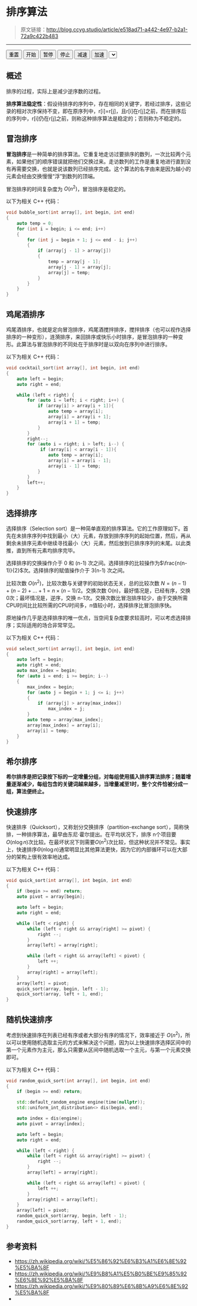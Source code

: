 # 排序算法

[annotation]: <id> (e518ad71-a442-4e97-b2a1-72a9c422b483)
[annotation]: <status> (public)
[annotation]: <create_time> (2019-04-25 15:49:36)
[annotation]: <category> (计算机科学)
[annotation]: <tags> (数据结构)
[annotation]: <comments> (true)


> 原文链接：<http://blog.ccyg.studio/article/e518ad71-a442-4e97-b2a1-72a9c422b483>

---

<div class="ui segments">
    <div class="ui segment" id="content">
    </div>
    <div class='ui segment'>
        <button class='ui primary reset button'>重置</button>
        <button class='ui green start button'>开始</button>
        <button class='ui yellow pause button'>暂停</button>
        <button class='ui red stop button'>停止</button>
        <button class='ui teal speed down button'>减速</button>
        <button class='ui pink speed up button'>加速</button>
        <select class="ui sort dropdown" id="sort_type">
        </select>
    </div>
</div>

<div>
    <script src="https://cdn.jsdelivr.net/npm/jquery@3.4.0/dist/jquery.min.js"></script>
    <script src="https://cdn.jsdelivr.net/npm/p5@0.8.0/lib/p5.min.js"></script>
    <script src="sort.js"></script>
</div>

## 概述
排序的过程，实际上是减少逆序数的过程。

**排序算法稳定性**：假设待排序的序列中，存在相同的关键字，若经过排序，这些记录的相对次序保持不变，即在原序列中，r[i]=r[j]，且r[i]在r[j]之前，而在排序后的序列中，r[i]仍在r[j]之前，则称这种排序算法是稳定的；否则称为不稳定的。

## 冒泡排序


**冒泡排序**是一种简单的排序算法。它重复地走访过要排序的数列，一次比较两个元素，如果他们的顺序错误就把他们交换过来。走访数列的工作是重复地进行直到没有再需要交换，也就是说该数列已经排序完成。这个算法的名字由来是因为越小的元素会经由交换慢慢“浮”到数列的顶端。

冒泡排序的时间复杂度为 $O(n^2)$，冒泡排序是稳定的。


以下为相关 C++ 代码：

```c++
void bubble_sort(int array[], int begin, int end)
{
    auto temp = 0;
    for (int i = begin; i <= end; i++)
    {
        for (int j = begin + 1; j <= end - i; j++)
        {
            if (array[j - 1] > array[j])
            {
                temp = array[j - 1];
                array[j - 1] = array[j];
                array[j] = temp;
            }
        }
    }
}
```

## 鸡尾酒排序

鸡尾酒排序，也就是定向冒泡排序，鸡尾酒搅拌排序，搅拌排序（也可以视作选择排序的一种变形），涟漪排序，来回排序或快乐小时排序，是冒泡排序的一种变形。此算法与冒泡排序的不同处在于排序时是以双向在序列中进行排序。

以下为相关 C++ 代码：
```c++
void cocktail_sort(int array[], int begin, int end)
{
    auto left = begin;
    auto right = end;

    while (left < right) {
        for (auto i = left; i < right; i++) {
            if (array[i] > array[i + 1]){
                auto temp = array[i];
                array[i] = array[i + 1];
                array[i + 1] = temp;
            }
        }
        right--;
        for (auto i = right; i > left; i--) {
             if (array[i] < array[i - 1]){
                auto temp = array[i];
                array[i] = array[i - 1];
                array[i - 1] = temp;
            }
        }
        left++;
    }
}
```

## 选择排序

选择排序（Selection sort）是一种简单直观的排序算法。它的工作原理如下。首先在未排序序列中找到最小（大）元素，存放到排序序列的起始位置，然后，再从剩余未排序元素中继续寻找最小（大）元素，然后放到已排序序列的末尾。以此类推，直到所有元素均排序完毕。

选择排序的交换操作介于 0 和 (n-1) 次之间。选择排序的比较操作为$\frac{n(n-1)}{2}$次。选择排序的赋值操作介于 3(n-1) 次之间。


比较次数 $O(n^{2})$，比较次数与关键字的初始状态无关，总的比较次数 $N=(n-1)+(n-2)+...+1=n\times (n-1)/2$。交换次数 O(n)，最好情况是，已经有序，交换0次；最坏情况是，逆序，交换  n-1次。交换次数比冒泡排序较少，由于交换所需CPU时间比比较所需的CPU时间多，n值较小时，选择排序比冒泡排序快。

原地操作几乎是选择排序的唯一优点，当空间复杂度要求较高时，可以考虑选择排序；实际适用的场合非常罕见。

以下为相关 C++ 代码：

```c++
void select_sort(int array[], int begin, int end)
{
    auto left = begin;
    auto right = end;
    auto max_index = begin;
    for (auto i = end; i >= begin; i--)
    {
        max_index = begin;
        for (auto j = begin + 1; j <= i; j++)
        {
            if (array[j] > array[max_index])
                max_index = j;
        }
        auto temp = array[max_index];
        array[max_index] = array[i];
        array[i] = temp;
    }
}
```

## 希尔排序

**希尔排序是把记录按下标的一定增量分组，对每组使用插入排序算法排序；随着增量逐渐减少，每组包含的关键词越来越多，当增量减至1时，整个文件恰被分成一组，算法便终止。**


## 快速排序

快速排序（Quicksort），又称划分交换排序（partition-exchange sort），简称快排，一种排序算法，最早由东尼·霍尔提出。在平均状况下，排序 n个项目要$O(n\log n)$次比较。在最坏状况下则需要$O(n^{2})$次比较，但这种状况并不常见。事实上，快速排序$\Theta (n\log n)$通常明显比其他算法更快，因为它的内部循环可以在大部分的架构上很有效率地达成。

以下为相关 C++ 代码：

```c++
void quick_sort(int array[], int begin, int end)
{
    if (begin >= end) return;
    auto pivot = array[begin];

    auto left = begin;
    auto right = end;

    while (left < right) {
        while (left < right && array[right] >= pivot) {
            right --;
        }
        array[left] = array[right];

        while (left < right && array[left] < pivot) {
            left ++;
        }
        array[right] = array[left];
    }
    array[left] = pivot;
    quick_sort(array, begin, left - 1);
    quick_sort(array, left + 1, end);
}
```

## 随机快速排序

考虑到快速排序在列表已经有序或者大部分有序的情况下，效率接近于 $O(n^2)$，所以可以使用随机选取主元的方式来解决这个问题，因为以上快速排序选择区间中的第一个元素作为主元，那么只需要从区间中随机选取一个主元，与第一个元素交换即可。

以下为相关 C++ 代码：

```c++
void random_quick_sort(int array[], int begin, int end)
{
    if (begin >= end) return;

    std::default_random_engine engine(time(nullptr));
    std::uniform_int_distribution<> dis(begin, end);

    auto index = dis(engine);
    auto pivot = array[index];

    auto left = begin;
    auto right = end;

    while (left < right) {
        while (left < right && array[right] >= pivot) {
            right --;
        }
        array[left] = array[right];

        while (left < right && array[left] < pivot) {
            left ++;
        }
        array[right] = array[left];
    }
    array[left] = pivot;
    random_quick_sort(array, begin, left - 1);
    random_quick_sort(array, left + 1, end);
}
```

## 参考资料

- <https://zh.wikipedia.org/wiki/%E5%86%92%E6%B3%A1%E6%8E%92%E5%BA%8F>
- <https://zh.wikipedia.org/wiki/%E9%B8%A1%E5%B0%BE%E9%85%92%E6%8E%92%E5%BA%8F>
- <https://zh.wikipedia.org/wiki/%E9%80%89%E6%8B%A9%E6%8E%92%E5%BA%8F>
- 